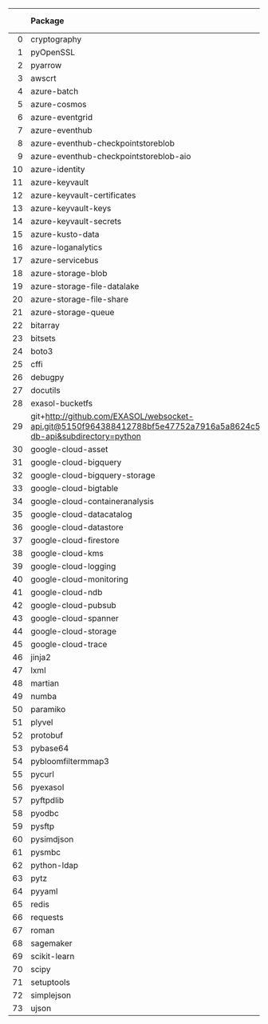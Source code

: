 <!-- markdown-link-check-disable -->

|    | Package                                                                                                                       | Version in 6.1.0     | Version in 7.0       | Status   |
|---:|:------------------------------------------------------------------------------------------------------------------------------|:---------------------|:---------------------|:---------|
|  0 | cryptography                                                                                                                  | 40.0.2               | 41.0.3               | UPDATED  |
|  1 | pyOpenSSL                                                                                                                     | 23.1.1               | 23.2.0               | UPDATED  |
|  2 | pyarrow                                                                                                                       | 12.0.0               | 14.0.1               | UPDATED  |
|  3 | awscrt                                                                                                                        |                      | 0.19.6               | NEW      |
|  4 | azure-batch                                                                                                                   | 11.0.0               | 11.0.0               |          |
|  5 | azure-cosmos                                                                                                                  | 4.2.0                | 4.2.0                |          |
|  6 | azure-eventgrid                                                                                                               | 4.7.1                | 4.7.1                |          |
|  7 | azure-eventhub                                                                                                                | 5.7.0                | 5.7.0                |          |
|  8 | azure-eventhub-checkpointstoreblob                                                                                            | 1.1.4                | 1.1.4                |          |
|  9 | azure-eventhub-checkpointstoreblob-aio                                                                                        | 1.1.4                | 1.1.4                |          |
| 10 | azure-identity                                                                                                                | 1.6.1                | 1.6.1                |          |
| 11 | azure-keyvault                                                                                                                | 4.1.0                | 4.1.0                |          |
| 12 | azure-keyvault-certificates                                                                                                   | 4.3.0                | 4.3.0                |          |
| 13 | azure-keyvault-keys                                                                                                           | 4.4.0                | 4.4.0                |          |
| 14 | azure-keyvault-secrets                                                                                                        | 4.3.0                | 4.3.0                |          |
| 15 | azure-kusto-data                                                                                                              | 2.3.2                | 2.3.2                |          |
| 16 | azure-loganalytics                                                                                                            | 0.1.1                | 0.1.1                |          |
| 17 | azure-servicebus                                                                                                              | 7.5.0                | 7.5.0                |          |
| 18 | azure-storage-blob                                                                                                            | 12.9.0               | 12.9.0               |          |
| 19 | azure-storage-file-datalake                                                                                                   | 12.5.0               | 12.5.0               |          |
| 20 | azure-storage-file-share                                                                                                      | 12.6.0               | 12.6.0               |          |
| 21 | azure-storage-queue                                                                                                           | 12.1.6               | 12.1.6               |          |
| 22 | bitarray                                                                                                                      | 2.3.5                | 2.3.5                |          |
| 23 | bitsets                                                                                                                       | 0.8.3                | 0.8.3                |          |
| 24 | boto3                                                                                                                         | 1.26.125             | 1.26.125             |          |
| 25 | cffi                                                                                                                          | 1.15.0               | 1.15.0               |          |
| 26 | debugpy                                                                                                                       | 1.6.7                | 1.6.7                |          |
| 27 | docutils                                                                                                                      | 0.18.1               | 0.18.1               |          |
| 28 | exasol-bucketfs                                                                                                               | 0.8.0                | 0.8.0                |          |
| 29 | git+http://github.com/EXASOL/websocket-api.git@5150f964388412788bf5e47752a7916a5a8624c5#egg=exasol-db-api&subdirectory=python | No version specified | No version specified |          |
| 30 | google-cloud-asset                                                                                                            | 3.7.1                | 3.7.1                |          |
| 31 | google-cloud-bigquery                                                                                                         | 2.32.0               | 2.32.0               |          |
| 32 | google-cloud-bigquery-storage                                                                                                 | 2.11.0               | 2.11.0               |          |
| 33 | google-cloud-bigtable                                                                                                         | 2.4.0                | 2.4.0                |          |
| 34 | google-cloud-containeranalysis                                                                                                | 2.6.3                | 2.6.3                |          |
| 35 | google-cloud-datacatalog                                                                                                      | 3.6.2                | 3.6.2                |          |
| 36 | google-cloud-datastore                                                                                                        | 1.15.3               | 1.15.3               |          |
| 37 | google-cloud-firestore                                                                                                        | 2.3.4                | 2.3.4                |          |
| 38 | google-cloud-kms                                                                                                              | 2.10.1               | 2.10.1               |          |
| 39 | google-cloud-logging                                                                                                          | 2.7.0                | 2.7.0                |          |
| 40 | google-cloud-monitoring                                                                                                       | 2.8.0                | 2.8.0                |          |
| 41 | google-cloud-ndb                                                                                                              | 1.11.1               | 1.11.1               |          |
| 42 | google-cloud-pubsub                                                                                                           | 2.9.0                | 2.9.0                |          |
| 43 | google-cloud-spanner                                                                                                          | 3.12.1               | 3.12.1               |          |
| 44 | google-cloud-storage                                                                                                          | 2.0.0                | 2.0.0                |          |
| 45 | google-cloud-trace                                                                                                            | 1.5.1                | 1.5.1                |          |
| 46 | jinja2                                                                                                                        | 3.0.3                | 3.0.3                |          |
| 47 | lxml                                                                                                                          | 4.9.1                | 4.9.1                |          |
| 48 | martian                                                                                                                       | 1.4                  | 1.4                  |          |
| 49 | numba                                                                                                                         | 0.57.0               | 0.57.0               |          |
| 50 | paramiko                                                                                                                      | 3.1.0                | 3.1.0                |          |
| 51 | plyvel                                                                                                                        | 1.5.0                | 1.5.0                |          |
| 52 | protobuf                                                                                                                      | 3.20.3               | 3.20.3               |          |
| 53 | pybase64                                                                                                                      | 1.2.1                | 1.2.1                |          |
| 54 | pybloomfiltermmap3                                                                                                            | 0.5.5                | 0.5.5                |          |
| 55 | pycurl                                                                                                                        | 7.44.1               | 7.44.1               |          |
| 56 | pyexasol                                                                                                                      | 0.25.2               | 0.25.2               |          |
| 57 | pyftpdlib                                                                                                                     | 1.5.6                | 1.5.6                |          |
| 58 | pyodbc                                                                                                                        | 4.0.32               | 4.0.32               |          |
| 59 | pysftp                                                                                                                        | 0.2.9                | 0.2.9                |          |
| 60 | pysimdjson                                                                                                                    | 5.0.2                | 5.0.2                |          |
| 61 | pysmbc                                                                                                                        | 1.0.23               | 1.0.23               |          |
| 62 | python-ldap                                                                                                                   | 3.4.3                | 3.4.3                |          |
| 63 | pytz                                                                                                                          | 2023.3               | 2023.3               |          |
| 64 | pyyaml                                                                                                                        | 5.4.1                | 5.4.1                |          |
| 65 | redis                                                                                                                         | 4.5.4                | 4.5.4                |          |
| 66 | requests                                                                                                                      | 2.27.1               | 2.27.1               |          |
| 67 | roman                                                                                                                         | 3.3                  | 3.3                  |          |
| 68 | sagemaker                                                                                                                     | 2.151.0              | 2.151.0              |          |
| 69 | scikit-learn                                                                                                                  | 1.2.2                | 1.2.2                |          |
| 70 | scipy                                                                                                                         | 1.10.1               | 1.10.1               |          |
| 71 | setuptools                                                                                                                    | 65.5.1               | 65.5.1               |          |
| 72 | simplejson                                                                                                                    | 3.17.6               | 3.17.6               |          |
| 73 | ujson                                                                                                                         | 5.4.0                | 5.4.0                |          |
